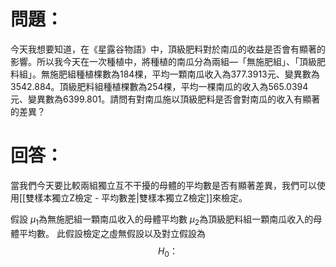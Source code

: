 # 問題：
今天我想要知道，在《星露谷物語》中，頂級肥料對於南瓜的收益是否會有顯著的影響。所以我今天在一次種植中，將種植的南瓜分為兩組—「無施肥組」、「頂級肥料組」。無施肥組種植棵數為184棵，平均一顆南瓜收入為377.3913元、變異數為3542.884。頂級肥料組種植棵數為254棵，平均一棵南瓜的收入為565.0394元、變異數為6399.801。請問有對南瓜施以頂級肥料是否會對南瓜的收入有顯著的差異？

# 回答：
當我們今天要比較兩組獨立互不干擾的母體的平均數是否有顯著差異，我們可以使用[[雙樣本獨立Z檢定 - 平均數差|雙樣本獨立Z檢定]]來檢定。

假設
$\mu_1$為無施肥組一顆南瓜收入的母體平均數
$\mu_2$為頂級肥料組一顆南瓜收入的母體平均數。
此假設檢定之虛無假設以及對立假設為
$$
H_0\text{：}
$$